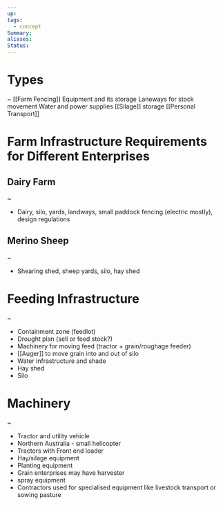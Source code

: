 ```yaml
---
up: 
tags:
  - concept
Summary: 
aliases: 
Status:
---
```

# Types
~
[[Farm Fencing]]
Equipment and its storage
Laneways for stock movement
Water and power supplies
[[Silage]] storage
[[Personal Transport]]

# Farm Infrastructure Requirements for Different Enterprises

## Dairy Farm
~
- Dairy, silo, yards, landways, small paddock fencing (electric mostly), design regulations

## Merino Sheep
~
- Shearing shed, sheep yards, silo, hay shed

# Feeding Infrastructure
~
- Containment zone (feedlot)
- Drought plan (sell or feed stock?)
- Machinery for moving feed (tractor + grain/roughage feeder)
- [[Auger]] to move grain into and out of silo
- Water infrastructure and shade
- Hay shed
- Silo

# Machinery
~
- Tractor and utility vehicle
- Northern Australia - small helicopter
- Tractors with Front end loader
- Hay/silage equipment
- Planting equipment
- Grain enterprises may have harvester
- spray equipment
- Contractors used for specialised equipment like livestock transport or sowing pasture
<!--SR:!2025-03-08,3,250-->